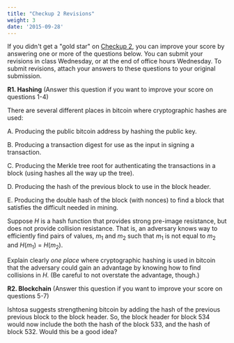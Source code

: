 ```yaml
---
title: "Checkup 2 Revisions"
weight: 3
date: '2015-09-28'
---
```


If you didn't get a "gold star" on [Checkup 2](./checkup2.pdf), you can
improve your score by answering one or more of the questions below.  You
can submit your revisions in class Wednesday, or at the end of office
hours Wednesday.  To submit revisions, attach your answers to these
questions to your original submission.

**R1. Hashing** (Answer this question if you want to improve your score on questions 1-4)

There are several different places in bitcoin where cryptographic hashes are used:

A. Producing the public bitcoin address by hashing the public key.

B. Producing a transaction digest for use as the input in signing a transaction.

C. Producing the Merkle tree root for authenticating the transactions in
a block (using hashes all the way up the tree).

D. Producing the hash of the previous block to use in the block header.

E. Producing the double hash of the block (with nonces) to find a block
that satisfies the difficult needed in mining.

Suppose _H_ is a hash function that provides strong pre-image
resistance, but does not provide collision resistance. That is, an
adversary knows way to efficiently find pairs of values, _m_<sub>1</sub>
and _m_<sub>2</sub> such that _m_<sub>1</sub> is not equal to
_m_<sub>2</sub> and _H_(_m_<sub>1</sub>) = _H_(_m_<sub>2</sub>).

Explain clearly _one place_ where cryptographic hashing is used in
bitcoin that the adversary could gain an advantage by knowing how to
find collisions in _H_.  (Be careful to not overstate the advantage,
though.)

**R2. Blockchain** (Answer this question if you want to improve your score on questions 5-7)

Ishtosa suggests strengthening bitcoin by adding the hash of the
previous previous block to the block header.  So, the block header for
block 534 would now include the both the hash of the block 533, and
the hash of block 532.  Would this be a good idea?

<!--more-->
